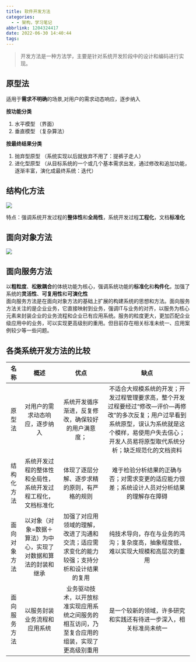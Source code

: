 ```yaml
---
title: 软件开发方法
categories:
  - - 架构，学习笔记
abbrlink: 1204324417
date: 2022-06-30 14:40:44
tags:
---
```

> 开发方法是一种方法学，主要是针对系统开发阶段中的设计和编码进行实现。

## 原型法 ##
适用于**需求不明确**的场景,对用户的需求动态响应，逐步纳入<br>

**按功能分类**
1. 水平模型 （界面）
2. 垂直模型 （复杂算法）

**按最终结果分类**
1. 抛弃型原型 （系统实现以后就放弃不用了：提裤子走人）
2. 进化型原型 （从目标系统的一个或几个基本需求出发，通过修改和追加功能，逐渐丰富，演化成最终系统：迭代）

## 结构化方法 ##
![](http://rebp38war.bkt.clouddn.com/img/jiegou.png)


特点：强调系统开发过程的**整体性**和**全局性**，系统开发过程**工程化**，文档**标准化**

## 面向对象方法 ##

![](http://rebp38war.bkt.clouddn.com/img/20220720105445.png)
## 面向服务方法 ##

以**粗粒度**、**松散耦合**的体统功能为核心，强调系统功能的**标准化**和**构件化**，加强了系统的**灵活性**、**可复用性**和**可演化性**<br>
面向服务方法是在面向对象方法的基础上扩展的构建系统的思想和方法。面向服务方法关注的是企业业务，它直接映射到业务，强调IT与业务的对齐，以服务为核心元素来封装企业的业务流程和企业已有应用系统。服务的粒度更大，更加匹配企业级应用中的业务，可以实现更高级别的重用。但目前存在相关标准未统一、应用案例较少等一些问题。

## 各类系统开发方法的比较 ##
| 名称 | 概述 | 优点 | 缺点 |
| :----: | :----: | :----: | :----: |
| 原型法 | 对用户的需求动态响应，逐步纳入 | 系统开发循序渐进，反复修改，确保较好的用户满意度； | 不适合大规模系统的开发；开发过程管理要求高，整个开发过程要经过“修改—评价—再修改”的多次反复；用户过早看到系统原型，误认为系统就是这个模样，易使用户失去信心；开发人员易将原型取代系统分析；缺乏规范化的文档资料 |
| 结构化方法 | 系统开发过程的整体性和全局性，系统开发过程工程化，文档标准化 | 体现了逐层分解、逐步求精的原则，有严格的规则 | 难于检验分析结果的正确与否；对需求变更的适应能力很差；系统设计人员对分析结果的理解存在障碍 |
| 面向对象方法 | 以对象（对象=数据＋算法）为中心，实现了对数据和算法的封装和继承 | 加强了对应用领域的理解，改进了沟通和交流；适应需求变化的能力较强；支持分析和设计结果的复用 | 纯技术导向，存在与业务的鸿沟；复杂度高，抽象程度低，难以实现大规模和高层次的重用 |
| 面向服务方法 | 以服务封装业务流程和应用系统 | 业务驱动技术，以开放标准实现应用系统之间服务的相互访问，乃至复合应用的组装，实现了更高级别重用 | 是一个较新的领域，许多研究和实践还有待进一步深入，相关标准尚未统一 |
